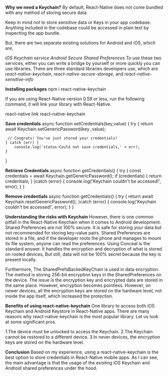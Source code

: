 **Why we need a Keychain?**
By default, React-Native does not come bundled with any method of storing secure data.

Keep in mind not to store sensitive data or Keys in your app codebase. Anything included in the codebase could be accessed in plain text by inspecting the app bundle.

But, there are two separate existing solutions for Android and iOS, which are,

_iOS Keychain service_
_Android Secure Shared Preferences_
To use these two services, either you can write a bridge by yourself or more quickly you can use libraries. There are three standard libraries developers use, which are _react-native-keychain_, _react-native-secure-storage_, and _react-native-sensitive-info_

**Installing packages**
npm i react-native-keychain

If you are using React-Native version 0.59 or less, run the following command, it will link your library with React-Native.

react-native link react-native-keychain

**Save credentials**
async function setCredentials(key,value) {
    try {
	return await Keychain.setGenericPassword(key ,value);

     // Congrats! You've just stored your credentials!
    } catch (err) {
        console.log('status:Could not save credentials,' + err);
    }
}

**Retrieve Credentials**
async function getCredentials() {
    try {
	const credentials = await Keychain.getGenericPassword();
    if (credentials) {
      return credentials;
    } 
    }catch (error) {
    console.log('Keychain couldn\'t be accessed!', error);
  }
}

**Remove credentials**
async function getCredentials() {
    try {
	return await Keychain.resetGenericPassword();
    }catch (error) {
    console.log('Keychain couldn\'t be accessed!', error);
  }
}


**Understanding the risks with Keychain**
However, there is one common pitfall in the React-Native Keychain when it comes to Android development.
Shared Preferences are not 100% secure. It is safe for storing your data but not recommended for storing key-value pairs.
Shared Preferences are stored in a file, and if the developer roots the phone and manages to mount its file system, anyone can read the preferences. Using Conceal is the standard answer. It handles the encryption and decryption of what is stored on rooted devices, But still, data will not be 100% secret because the key is present locally.

Furthermore, The SharedPrefsBackedKeyChain is used in data encryption. The method is storing 256-bit encryption keys in the SharedPreferences on the device. The issue is the encryption key and encrypted data are stored in the same place. However, encryption becomes pointless.
However, on newer devices, all the encryption keys are stored on the hardware level, not inside the app itself, which increased the protection.

**Benefits of using react-native-keychain**
One library to access both iOS Keychain and Android Keystore in React-Native apps.
There are many reasons why react-native-keychain is the most popular library. Let us look at some significant pros.

1.The device must be unlocked to access the Keychain.
2.The Keychain cannot be restored to a different device.
3.In never devices, the encryption keys are stored on the hardware level.

**Conclusion**
Based on my experience, using a react-native-keychain is the best option to store credentials in React-Native mobile apps. As I can see, the main advantage is that the usage of the existing iOS Keychain and Android shared preferences under the hood.